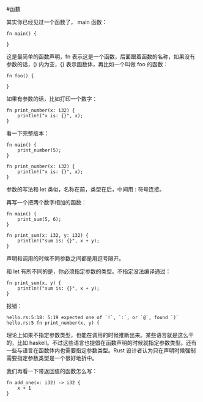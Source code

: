 #函数

其实你已经见过一个函数了， main 函数：

	fn main() {
	
	}

这是最简单的函数声明，fn 表示这是一个函数，后面跟着函数的名称，如果没有参数的话，() 内为空，{} 表示函数体，再比如一个叫做 foo 的函数：

	fn foo() {

	}

如果有参数的话，比如打印一个数字：

	fn print_number(x: i32) {
		println!("x is: {}", x);
	}

看一下完整版本：

	fn main() {
		print_number(5);
	}

	fn print_number(x: i32) {
		println!("x is: {}", x);
	}

参数的写法和 let 类似，名称在前，类型在后，中间用 : 符号连接。

再写一个把两个数字相加的函数：

	fn main() {
		print_sum(5, 6);
	}

	fn print_sum(x: i32, y: i32) {
		println!("sum is: {}", x + y);
	}

声明和调用的时候不同参数之间都是用逗号隔开。

和 let 有所不同的是，你必须指定参数的类型。不指定没法编译通过：

	fn print_sum(x, y) {
		println!("sum is: {}", x + y);
	}

报错：
	
	hello.rs:5:18: 5:19 expected one of `!`, `:`, or `@`, found `)`
	hello.rs:5 fn print_number(x, y) {

理论上如果不指定参数类型，也能在调用的时候推断出来。某些语言就是这么干的，比如 haskell。不过这些语言也提倡在函数声明的时候就指定参数类型。还有一些与语言在函数体内也需要指定参数类型。Rust 设计者认为只在声明时候强制需要指定参数类型是一个很好地折中。

我们再看一下带返回值的函数怎么写：

	fn add_one(x: i32) -> i32 {
		x + 1
	}